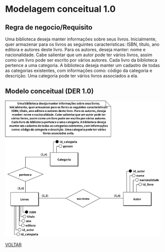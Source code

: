 # Modelagem conceitual 1.0

## Regra de negocio/Requisito

Uma biblioteca deseja manter informações sobre seus livros.
Inicialmente, quer armazenar para os livros as seguintes características:
ISBN, título, ano editora e autores deste livro. Para os autores, deseja
manter: nome e nacionalidade. Cabe salientar que um autor pode ter
vários livros, assim como um livro pode ser escrito por vários autores.
Cada livro da biblioteca pertence a uma categoria. A biblioteca deseja
manter um cadastro de todas as categorias existentes, com informações
como: código da categoria e descrição. Uma categoria pode ter vários
livros associados a ela.

## Modelo conceitual (DER 1.0)

![modelagem 1.0](atividade07.png)

[VOLTAR](../README.md)
